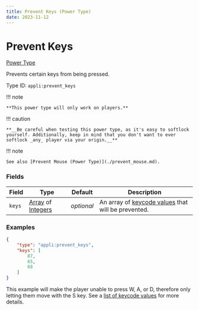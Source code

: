 ```yaml
---
title: Prevent Keys (Power Type)
date: 2023-11-12
---
```


# Prevent Keys

[Power Type](../power_types.md)

Prevents certain keys from being pressed.

Type ID: `appli:prevent_keys`

!!! note

    **This power type will only work on players.**

!!! caution

    **__Be careful when testing this power type, as it's easy to softlock yourself. Additionally, keep in mind that you don't want to ever softlock _any_ player via your origin.__**

!!! note

    See also [Prevent Mouse (Power Type)](./prevent_mouse.md).


### Fields

Field | Type | Default | Description
------|------|---------|-------------
`keys` | [Array](https://origins.readthedocs.io/en/latest/types/data_types/array/) of [Integers](https://origins.readthedocs.io/en/latest/types/data_types/integer) | _optional_ | An array of [keycode values](https://www.cambiaresearch.com/articles/15/javascript-char-codes-key-codes) that will be prevented.


### Examples

```json
{
    "type": "appli:prevent_keys",
    "keys": [
        87,
        65,
        68
    ]
}
```

This example will make the player unable to press W, A, or D, therefore only letting them move with the S key. See a [list of keycode values](https://www.cambiaresearch.com/articles/15/javascript-char-codes-key-codes) for more details.